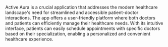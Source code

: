 Active Aura is a crucial application that addresses the modern healthcare landscape's need for streamlined and accessible patient-doctor interactions. The app offers a user-friendly platform where both doctors and patients can efficiently manage their healthcare needs. With its intuitive interface, patients can easily schedule appointments with specific doctors based on their specialization, enabling a personalized and convenient healthcare experience.
